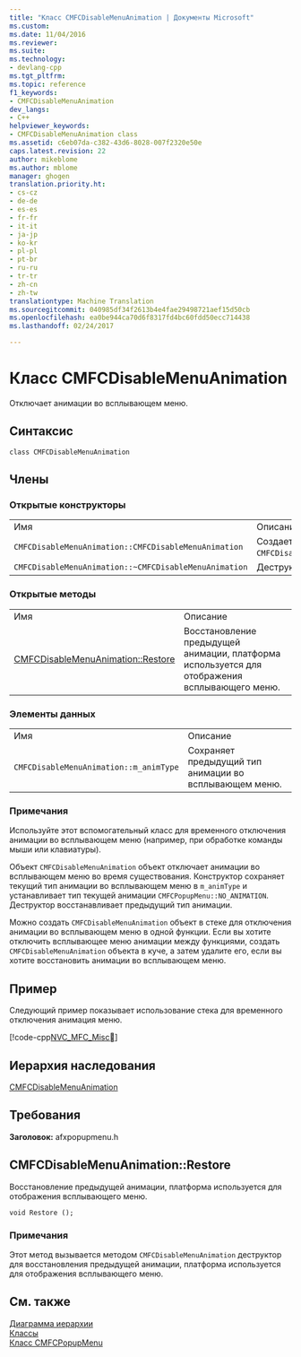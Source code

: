 ```yaml
---
title: "Класс CMFCDisableMenuAnimation | Документы Microsoft"
ms.custom: 
ms.date: 11/04/2016
ms.reviewer: 
ms.suite: 
ms.technology:
- devlang-cpp
ms.tgt_pltfrm: 
ms.topic: reference
f1_keywords:
- CMFCDisableMenuAnimation
dev_langs:
- C++
helpviewer_keywords:
- CMFCDisableMenuAnimation class
ms.assetid: c6eb07da-c382-43d6-8028-007f2320e50e
caps.latest.revision: 22
author: mikeblome
ms.author: mblome
manager: ghogen
translation.priority.ht:
- cs-cz
- de-de
- es-es
- fr-fr
- it-it
- ja-jp
- ko-kr
- pl-pl
- pt-br
- ru-ru
- tr-tr
- zh-cn
- zh-tw
translationtype: Machine Translation
ms.sourcegitcommit: 040985df34f2613b4e4fae29498721aef15d50cb
ms.openlocfilehash: ea0be944ca70d6f8317fd4bc60fdd50ecc714438
ms.lasthandoff: 02/24/2017

---
```

# <a name="cmfcdisablemenuanimation-class"></a>Класс CMFCDisableMenuAnimation
Отключает анимации во всплывающем меню.  
  
## <a name="syntax"></a>Синтаксис  
  
```  
class CMFCDisableMenuAnimation  
```  
  
## <a name="members"></a>Члены  
  
### <a name="public-constructors"></a>Открытые конструкторы  
  
|||  
|-|-|  
|Имя|Описание|  
|`CMFCDisableMenuAnimation::CMFCDisableMenuAnimation`|Создает объект `CMFCDisableMenuAnimation`.|  
|`CMFCDisableMenuAnimation::~CMFCDisableMenuAnimation`|Деструктор.|  
  
### <a name="public-methods"></a>Открытые методы  
  
|||  
|-|-|  
|Имя|Описание|  
|[CMFCDisableMenuAnimation::Restore](#restore)|Восстановление предыдущей анимации, платформа используется для отображения всплывающего меню.|  
  
### <a name="data-members"></a>Элементы данных  
  
|||  
|-|-|  
|Имя|Описание|  
|`CMFCDisableMenuAnimation::m_animType`|Сохраняет предыдущий тип анимации во всплывающем меню.|  
  
### <a name="remarks"></a>Примечания  
 Используйте этот вспомогательный класс для временного отключения анимации во всплывающем меню (например, при обработке команды мыши или клавиатуры).  
  
 Объект `CMFCDisableMenuAnimation` объект отключает анимации во всплывающем меню во время существования. Конструктор сохраняет текущий тип анимации во всплывающем меню в `m_animType` и устанавливает тип текущей анимации `CMFCPopupMenu::NO_ANIMATION`. Деструктор восстанавливает предыдущий тип анимации.  
  
 Можно создать `CMFCDisableMenuAnimation` объект в стеке для отключения анимации во всплывающем меню в одной функции. Если вы хотите отключить всплывающее меню анимации между функциями, создать `CMFCDisableMenuAnimation` объекта в куче, а затем удалите его, если вы хотите восстановить анимации во всплывающем меню.  
  
## <a name="example"></a>Пример  
 Следующий пример показывает использование стека для временного отключения анимация меню.  
  
 [!code-cpp[NVC_MFC_Misc&#1;](../../mfc/reference/codesnippet/cpp/cmfcdisablemenuanimation-class_1.h)]  
  
## <a name="inheritance-hierarchy"></a>Иерархия наследования  
 [CMFCDisableMenuAnimation](../../mfc/reference/cmfcdisablemenuanimation-class.md)  
  
## <a name="requirements"></a>Требования  
 **Заголовок:** afxpopupmenu.h  
  
##  <a name="a-namerestorea--cmfcdisablemenuanimationrestore"></a><a name="restore"></a>CMFCDisableMenuAnimation::Restore  
 Восстановление предыдущей анимации, платформа используется для отображения всплывающего меню.  
  
```  
void Restore ();
```  
  
### <a name="remarks"></a>Примечания  
 Этот метод вызывается методом `CMFCDisableMenuAnimation` деструктор для восстановления предыдущей анимации, платформа используется для отображения всплывающего меню.  
  
## <a name="see-also"></a>См. также  
 [Диаграмма иерархии](../../mfc/hierarchy-chart.md)   
 [Классы](../../mfc/reference/mfc-classes.md)   
 [Класс CMFCPopupMenu](../../mfc/reference/cmfcpopupmenu-class.md)


